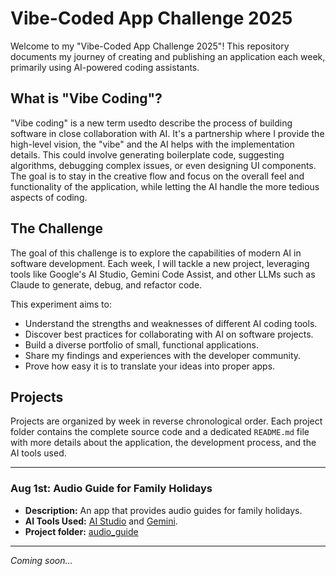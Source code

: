 # Vibe-Coded App Challenge 2025

Welcome to my "Vibe-Coded App Challenge 2025"! This repository documents my journey of creating and publishing an application each week, primarily using AI-powered coding assistants.

## What is "Vibe Coding"?

"Vibe coding" is a new term usedto describe the process of building software in close collaboration with AI. It's a partnership where I provide the high-level vision, the "vibe" and the AI helps with the implementation details. This could involve generating boilerplate code, suggesting algorithms, debugging complex issues, or even designing UI components. The goal is to stay in the creative flow and focus on the overall feel and functionality of the application, while letting the AI handle the more tedious aspects of coding.

## The Challenge

The goal of this challenge is to explore the capabilities of modern AI in software development. Each week, I will tackle a new project, leveraging tools like Google's AI Studio, Gemini Code Assist, and other LLMs such as Claude to generate, debug, and refactor code.

This experiment aims to:

*   Understand the strengths and weaknesses of different AI coding tools.
*   Discover best practices for collaborating with AI on software projects.
*   Build a diverse portfolio of small, functional applications.
*   Share my findings and experiences with the developer community.
*   Prove how easy it is to translate your ideas into proper apps.

## Projects

Projects are organized by week in reverse chronological order. Each project folder contains the complete source code and a dedicated `README.md` file with more details about the application, the development process, and the AI tools used.

---

### Aug 1st: Audio Guide for Family Holidays

*   **Description:** An app that provides audio guides for family holidays.
*   **AI Tools Used:** [AI Studio](ai.studio/apps) and [Gemini](https://deepmind.google/models/gemini/).
*   **Project folder:** [audio_guide](./audio_guide/)

---

*Coming soon...*

